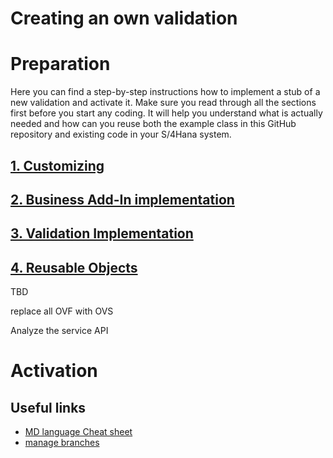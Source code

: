 # Creating an own validation

# Preparation
Here you can find a step-by-step instructions how to implement a stub of a new validation and activate it. Make sure you read through all the sections first before you start any coding. It will help you understand what is actually needed and how can you reuse both the example class in this GitHub repository and existing code in your S/4Hana system. 

## [1. Customizing](Customizing.md)
## [2. Business Add-In implementation](BAdIImplementation.md)
## [3. Validation Implementation](CheckImplementation.md)
## [4. Reusable Objects](ReusableObjects.md)


TBD


replace all OVF with OVS


Analyze the service API




# Activation


## Useful links
- [MD language Cheat sheet](https://www.markdownguide.org/cheat-sheet/)
- [manage branches](https://docs.github.com/en/repositories/configuring-branches-and-merges-in-your-repository/managing-branches-in-your-repository/viewing-branches-in-your-repository)

